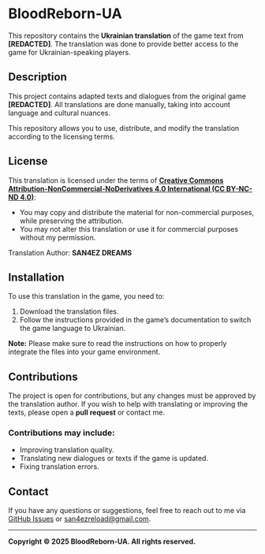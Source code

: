 # BloodReborn-UA

This repository contains the **Ukrainian translation** of the game text from **[REDACTED]**. The translation was done to provide better access to the game for Ukrainian-speaking players.

## Description

This project contains adapted texts and dialogues from the original game **[REDACTED]**. All translations are done manually, taking into account language and cultural nuances.

This repository allows you to use, distribute, and modify the translation according to the licensing terms.

## License

This translation is licensed under the terms of **[Creative Commons Attribution-NonCommercial-NoDerivatives 4.0 International (CC BY-NC-ND 4.0)](https://creativecommons.org/licenses/by-nc-nd/4.0/)**:

- You may copy and distribute the material for non-commercial purposes, while preserving the attribution.
- You may not alter this translation or use it for commercial purposes without my permission.

Translation Author: **SAN4EZ DREAMS**

## Installation

To use this translation in the game, you need to:
1. Download the translation files.
2. Follow the instructions provided in the game’s documentation to switch the game language to Ukrainian.

**Note:** Please make sure to read the instructions on how to properly integrate the files into your game environment.

## Contributions

The project is open for contributions, but any changes must be approved by the translation author. If you wish to help with translating or improving the texts, please open a **pull request** or contact me.

### Contributions may include:
- Improving translation quality.
- Translating new dialogues or texts if the game is updated.
- Fixing translation errors.

## Contact

If you have any questions or suggestions, feel free to reach out to me via [GitHub Issues](https://github.com/SAN4EZDREAMS/BloodReborn-UA/issues) or san4ezreload@gmail.com.

---

**Copyright © 2025 BloodReborn-UA. All rights reserved.**

